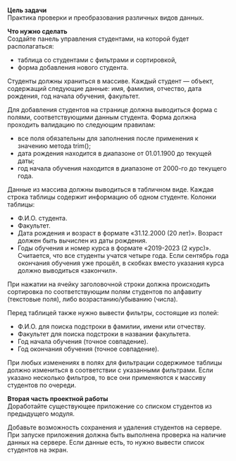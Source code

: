 **Цель задачи**  
Практика проверки и преобразования различных видов данных.

**Что нужно сделать**  
Создайте панель управления студентами, на которой будет располагаться:
* таблица со студентами с фильтрами и сортировкой,
* форма добавления нового студента.

Студенты должны храниться в массиве. Каждый студент — объект, содержащий следующие данные: имя, фамилия, отчество,
дата рождения, год начала обучения, факультет.  

Для добавления студентов на странице должна выводиться форма с полями, соответствующими данным студента. Форма должна проходить валидацию по следующим правилам:
* все поля обязательны для заполнения после применения к значению метода trim();
* дата рождения находится в диапазоне от 01.01.1900 до текущей даты;
* год начала обучения находится в диапазоне от 2000-го до текущего года.

Данные из массива должны выводиться в табличном виде. Каждая строка таблицы содержит информацию об одном студенте. Колонки таблицы:
* Ф.И.О. студента.
* Факультет.
* Дата рождения и возраст в формате «31.12.2000 (20 лет)». Возраст должен быть вычислен из даты рождения.
* Годы обучения и номер курса в формате «2019-2023 (2 курс)». Считается, что все студенты учатся четыре года. Если сентябрь года окончания обучения уже прошёл, в скобках вместо указания курса должно выводиться «закончил».  

При нажатии на ячейку заголовочной строки должна происходить сортировка по соответствующим полям студентов по алфавиту (текстовые поля), либо возрастанию/убыванию (числа).  

Перед таблицей также нужно вывести фильтры, состоящие из полей:
* Ф.И.О. для поиска подстроки в фамилии, имени или отчеству.
* Факультет для поиска подстроки в названии факультета.
* Год начала обучения (точное совпадение).
* Год окончания обучения (точное совпадение).

При любых изменениях в полях для фильтрации содержимое таблицы должно измениться в соответствии с указанными фильтрами. Если указано несколько фильтров, то все они применяются к массиву студентов по очереди.

**Вторая часть проектной работы**  
Доработайте существующее приложение со списком студентов из предыдущего модуля.  

Добавьте возможность сохранения и удаления студентов на сервере. При запуске приложения должна быть выполнена проверка на наличие данных на сервере. Если данные есть, то нужно вывести список студентов на экран.
